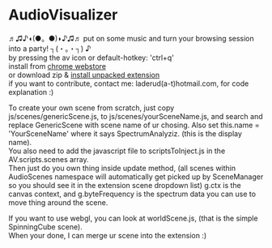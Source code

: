 # AudioVisualizer
♬♫♪◖(●。●)◗♪♫♬ put on some music and turn your browsing session into a party! ┐(・。・┐) ♪  
by pressing the av icon or default-hotkey: 'ctrl+q'  
install from [chrome webstore](https://chrome.google.com/webstore/detail/audiovisualizer/bojhikphaecldnbdekplmadjkflgbkfh)  
or download zip & [install unpacked extension](http://superuser.com/a/247654)  
if you want to contribute, contact me: laderud(a-t)hotmail.com, for code explanation :)

To create your own scene from scratch, just copy js/scenes/genericScene.js, to js/scenes/yourSceneName.js, and search and replace GenericScene with scene name of ur chosing. Also set this.name = 'YourSceneName' where it says SpectrumAnalyziz. (this is the display name).    
You also need to add the javascript file to scriptsToInject.js in the AV.scripts.scenes array.   
Then just do you own thing inside update method, (all scenes within AudioScenes namespace will automatically get picked up by SceneManager so you should see it in the extension scene dropdown list) g.ctx is the canvas context, and g.byteFrequency is the spectrum data you can use to move thing around the scene.

If you want to use webgl, you can look at worldScene.js, (that is the simple SpinningCube scene).   
When your done, I can merge ur scene into the extension :)
